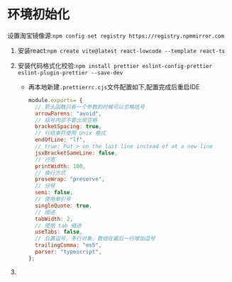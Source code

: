 # 环境初始化

设置淘宝镜像源:`npm config set registry https://registry.npmmirror.com`

1. 安装react:`npm create vite@latest react-lowcode --template react-ts`

2. 安装代码格式化校验:`npm install prettier eslint-config-prettier eslint-plugin-prettier --save-dev`

   * 再本地新建`.prettierrc.cjs`文件配置如下,配置完成后重启IDE

     ```js
     module.exports= {
       // 箭头函数只有一个参数的时候可以忽略括号
       arrowParens: "avoid",
       // 括号内部不要出现空格
       bracketSpacing: true,
       // 行结束符使用 Unix 格式
       endOfLine: "lf",
       // true: Put > on the last line instead of at a new line
       jsxBracketSameLine: false,
       // 行宽
       printWidth: 100,
       // 换行方式
       proseWrap: "preserve",
       // 分号
       semi: false,
       // 使用单引号
       singleQuote: true,
       // 缩进
       tabWidth: 2,
       // 使用 tab 缩进
       useTabs: false,
       // 后置逗号，多行对象、数组在最后一行增加逗号
       trailingComma: "es5",
       parser: "typescript",
     };
     
     ```

     

3. 